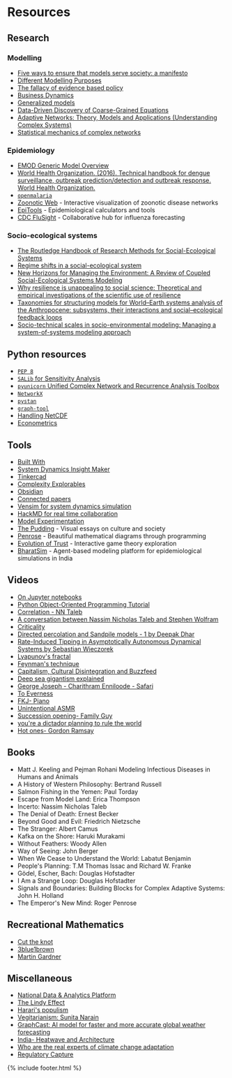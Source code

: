 # Resources

## Research

### Modelling

- [Five ways to ensure that models serve society: a manifesto](https://www.nature.com/articles/d41586-020-01812-9%C2%A0)
- [Different Modelling Purposes](https://link.springer.com/chapter/10.1007/978-3-319-66948-9_4)
- [The fallacy of evidence based policy](https://arxiv.org/abs/1607.07398)
- [Business Dynamics](https://web.mit.edu/jsterman/www/BusDyn2.html)
- [Generalized models](https://journals.aps.org/pre/abstract/10.1103/PhysRevE.73.016205)
- [Data-Driven Discovery of Coarse-Grained Equations](https://arxiv.org/abs/2002.00790)
- [Adaptive Networks: Theory, Models and Applications (Understanding Complex Systems)](https://www.amazon.com/Adaptive-Networks-Applications-Understanding-Complex/dp/3642012833)
- [Statistical mechanics of complex networks](https://journals.aps.org/rmp/abstract/10.1103/RevModPhys.74.47)

### Epidemiology

- [EMOD Generic Model Overview](https://docs.idmod.org/projects/emod-malaria/en/2.20_a/model-overview.html)
- [World Health Organization. (2016). Technical handbook for dengue surveillance, outbreak prediction/detection and outbreak response. World Health Organization.](https://iris.who.int/handle/10665/250240)
- [`openmalaria`](https://github.com/SwissTPH/openmalaria)
- [Zoonotic Web](https://vis.csh.ac.at/zoonotic-web/) - Interactive visualization of zoonotic disease networks
- [EpiTools](https://epitools.ausvet.com.au/freecalcone) - Epidemiological calculators and tools
- [CDC FluSight](https://github.com/cdcepi/FluSight-forecast-hub) - Collaborative hub for influenza forecasting

### Socio-ecological systems

- [The Routledge Handbook of Research Methods for Social-Ecological Systems](https://library.oapen.org/handle/20.500.12657/49560)
- [Regime shifts in a social-ecological system](https://link.springer.com/article/10.1007/s12080-013-0187-3)
- [New Horizons for Managing the Environment: A Review of Coupled Social-Ecological Systems Modeling](https://onlinelibrary.wiley.com/doi/abs/10.1111/j.1939-7445.2011.00108.x)
- [Why resilience is unappealing to social science: Theoretical and empirical investigations of the scientific use of resilience](https://www.science.org/doi/10.1126/sciadv.1400217)
- [Taxonomies for structuring models for World–Earth systems analysis of the Anthropocene: subsystems, their interactions and social–ecological feedback loops](https://esd.copernicus.org/articles/12/1115/2021/)
- [Socio-technical scales in socio-environmental modeling: Managing a system-of-systems modeling approach](https://www.sciencedirect.com/science/article/abs/pii/S1364815220309427)


## Python resources

- [`PEP 8`](https://peps.python.org/pep-0008/)
- [`SALib` for Sensitivity Analysis](https://github.com/SALib/SALib)
- [`pyunicorn` Unified Complex Network and Recurrence Analysis Toolbox](https://github.com/pik-copan/pyunicorn)
- [`NetworkX`](https://github.com/networkx)
- [`pystan`](https://pypi.org/project/pystan/)
- [`graph-tool`](https://graph-tool.skewed.de/)
- [Handling NetCDF](https://towardsdatascience.com/handling-netcdf-files-using-xarray-for-absolute-beginners-111a8ab4463f?gi=4b312f165909)
- [Econometrics](https://climateestimate.net/content/getting-started.html)

## Tools

- [Built With](https://builtwith.com/)
- [System Dynamics Insight Maker](https://insightmaker.com/docs/systemdynamics)
- [Tinkercad](https://www.tinkercad.com/)
- [Complexity Explorables](https://www.complexity-explorables.org/explorables/)
- [Obsidian](https://obsidian.md/)
- [Connected papers](https://www.connectedpapers.com/)
- [Vensim for system dynamics simulation](https://vensim.com/)
- [HackMD for real time collaboration](https://hackmd.io/)
- [Model Experimentation](https://microsoft.github.io/code-with-engineering-playbook/machine-learning/ml-experimentation/)
- [The Pudding](https://pudding.cool/) - Visual essays on culture and society
- [Penrose](https://penrose.cs.cmu.edu/blog/bloom) - Beautiful mathematical diagrams through programming
- [Evolution of Trust](https://ncase.me/trust/) - Interactive game theory exploration
- [BharatSim](https://bharatsim.ashoka.edu.in/) - Agent-based modeling platform for epidemiological simulations in India

## Videos

- [On Jupyter notebooks](https://www.youtube.com/watch?v=7jiPeIFXb6U)
- [Python Object-Oriented Programming Tutorial](https://youtu.be/ZDa-Z5JzLYM)
- [Correlation - NN Taleb](https://www.youtube.com/watch?v=o9Ac85xdjE4)
- [A conversation between Nassim Nicholas Taleb and Stephen Wolfram](https://www.youtube.com/watch?v=_8j1XZ0N_wE)
- [Criticality](https://youtu.be/hjGFp7lMi9A)
- [Directed percolation and Sandpile models - 1 by Deepak Dhar](https://www.youtube.com/watch?v=30WNNl5Fj7s)
- [Rate-Induced Tipping in Asymptotically Autonomous Dynamical Systems by Sebastian Wieczorek](https://www.youtube.com/live/hz0Df9worVQ?feature=share)
- [Lyapunov's fractal](https://youtu.be/yGwy2WyQCQE)
- [Feynman's technique](https://youtu.be/XnvFr2w2gUI)
- [Capitalism, Cultural Disintegration and Buzzfeed](https://youtu.be/9srhgHzUFd4)
- [Deep sea gigantism explained](https://youtu.be/jwwBHgl5zJo)
- [George Joseph - Charithram Enniloode - Safari](https://www.youtube.com/playlist?list=PLpxI6hSdYnCUjkAtxkIZKMfi9edvd9NKZ)
- [To Everness](https://youtu.be/ijeXka5KdXY)
- [FKJ- Piano](https://youtu.be/AmmFD2OIs_k)
- [Unintentional ASMR](https://www.youtube.com/watch?v=AMe75r7SuAo)
- [Succession opening- Family Guy](https://youtu.be/0bDMeEknEbY)
- [you're a dictador planning to rule the world](https://www.youtube.com/watch?v=m2Pa9j88fT0)
- [Hot ones- Gordon Ramsay](https://youtu.be/GJlNvSC5v6s)


## Books

- Matt J. Keeling and Pejman Rohani Modeling Infectious Diseases in Humans and Animals
- A History of Western Philosophy: Bertrand Russell
- Salmon Fishing in the Yemen: Paul Torday
- Escape from Model Land: Erica Thompson
- Incerto: Nassim Nicholas Taleb
- The Denial of Death: Ernest Becker
- Beyond Good and Evil:  Friedrich Nietzsche
- The Stranger: Albert Camus
- Kafka on the Shore: Haruki Murakami
- Without Feathers: Woody Allen
- Way of Seeing: John Berger
- When We Cease to Understand the World: Labatut Benjamin
- People's Planning: T.M Thomas Issac and Richard W. Franke
- Gödel, Escher, Bach: Douglas Hofstadter
- I Am a Strange Loop: Douglas Hofstadter
- Signals and Boundaries: Building Blocks for Complex Adaptive Systems: John H. Holland
- The Emperor's New Mind: Roger Penrose


## Recreational Mathematics

- [Cut the knot](https://www.cut-the-knot.org/)
- [3blue1brown](https://www.3blue1brown.com/)
- [Martin Gardner](https://martin-gardner.org/)


## Miscellaneous

- [National Data & Analytics Platform](https://ndap.niti.gov.in/)
- [The Lindy Effect](https://erenasena13.medium.com/the-lindy-effect-the-concept-and-the-math-2b56a76b053a)
- [Harari's populism](https://www.currentaffairs.org/2022/07/the-dangerous-populist-science-of-yuval-noah-harari)
- [Vegitarianism: Sunita Narain](https://scroll.in/article/832980/why-i-dont-advocate-vegetarianism-indian-environmentalist-sunita-narain-explains-her-position)
- [GraphCast: AI model for faster and more accurate global weather forecasting](https://deepmind.google/discover/blog/graphcast-ai-model-for-faster-and-more-accurate-global-weather-forecasting/)
- [India- Heatwave and Architecture](https://time.com/6176998/india-heatwaves-western-architecture/)
- [Who are the real experts of climate change adaptation](https://rethink.earth/who-are-the-real-experts-of-climate-change-adaptation/)
- [Regulatory Capture](https://en.wikipedia.org/wiki/Regulatory_capture)


{% include footer.html %}
